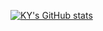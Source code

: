 <!--![header](https://capsule-render.vercel.app/api?type=wave&color=auto&height=300&section=header&text=Welcome!!&fontSize=90)-->

[![KY's GitHub stats](https://github-readme-stats-ruby-one.vercel.app/api?username=kyahn23&show_icons=true&theme=dark)]()
<!--
**kyahn23/kyahn23** is a ✨ _special_ ✨ repository because its `README.md` (this file) appears on your GitHub profile.

Here are some ideas to get you started:

- 🔭 I’m currently working on ...
- 🌱 I’m currently learning ...
- 👯 I’m looking to collaborate on ...
- 🤔 I’m looking for help with ...
- 💬 Ask me about ...
- 📫 How to reach me: ...
- 😄 Pronouns: ...
- ⚡ Fun fact: ...
-->

